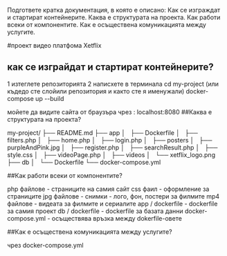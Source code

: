 Подгответе кратка документация, в която е описано:
Как се изграждат и стартират контейнерите.
Каква е структурата на проекта.
Как работи всеки от компонентите.
Как е осъществена комуникацията между услугите.


#проект видео платфома Xetflix

## как се изграйдат и стартират контейнерите?

   1 изтеглете репозиторията
   2 написхете в терминала
      cd my-project (или къдедо сте слойили репозитория и както сте я именужали)
      docker-compose up --build

   мойете да видите сайта от браузъра чрез : localhost:8080
##Каква е структурата на проекта?

 
my-project/
├── README.md
├── app
│   ├── Dockerfile
│   ├── filters.php
│   ├── home.php
│   ├── login.php
│   ├── posters
│   ├── purpleAndPink.jpg
│   ├── register.php
│   ├── searchResult.php
│   ├── style.css
│   ├── videoPage.php
│   ├── videos
│   └── xetflix_logo.png
├── db
│   └── Dockerfile
└── docker-compose.yml

##Как работи всеки от компонентите?

php файлове - страниците на самия сайт
css фаил - оформление за страниците
jpg файлове - снимки - лого, фон, постери за филмите
mp4 файлове - видеата за филмите и сериалите
app / dockerfile - dockerfile за самия проект
db / dockerfile - dockerfile за базата данни
docker-compose.yml - осъществява връзка между dokerfile-овете

##Как е осъществена комуникацията между услугите?

чрез docker-compose.yml

